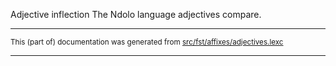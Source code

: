 Adjective inflection
The Ndolo language adjectives compare.

* * *

<small>This (part of) documentation was generated from [src/fst/affixes/adjectives.lexc](https://github.com/giellalt/lang-ndl/blob/main/src/fst/affixes/adjectives.lexc)</small>

---

